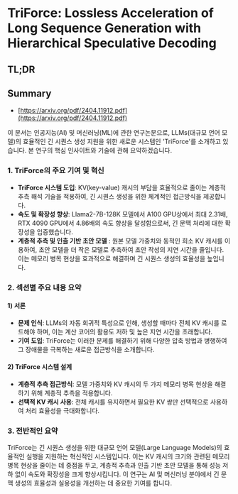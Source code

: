 # TriForce: Lossless Acceleration of Long Sequence Generation with Hierarchical Speculative Decoding
## TL;DR
## Summary
- [https://arxiv.org/pdf/2404.11912.pdf](https://arxiv.org/pdf/2404.11912.pdf)

이 문서는 인공지능(AI) 및 머신러닝(ML)에 관한 연구논문으로, LLMs(대규모 언어 모델)의 효율적인 긴 시퀀스 생성 지원을 위한 새로운 시스템인 'TriForce'를 소개하고 있습니다. 본 연구의 핵심 인사이트와 기술에 관해 요약하겠습니다.

### 1. TriForce의 주요 기여 및 혁신
- **TriForce 시스템 도입**: KV(key-value) 캐시의 부담을 효율적으로 줄이는 계층적 추측 해석 기술을 적용하여, 긴 시퀀스 생성을 위한 체계적인 접근방식을 제공합니다.
- **속도 및 확장성 향상**: Llama2-7B-128K 모델에서 A100 GPU상에서 최대 2.31배, RTX 4090 GPU에서 4.86배의 속도 향상을 달성함으로써, 긴 문맥 처리에 대한 확장성을 입증했습니다.
- **계층적 추측 및 인출 기반 초안 모델** : 원본 모델 가중치와 동적인 희소 KV 캐시를 이용하여, 초안 모델을 더 작은 모델로 추측하여 초안 작성의 지연 시간을 줄입니다. 이는 메모리 병목 현상을 효과적으로 해결하며 긴 시퀀스 생성의 효율성을 높입니다.

### 2. 섹션별 주요 내용 요약

#### 1) 서론
- **문제 인식**: LLMs의 자동 회귀적 특성으로 인해, 생성할 때마다 전체 KV 캐시를 로드해야 하며, 이는 계산 코어의 활용도 저하 및 높은 지연 시간을 초래합니다.
- **기여 도입**: TriForce는 이러한 문제를 해결하기 위해 다양한 압축 방법과 병행하여 그 장애물을 극복하는 새로운 접근방식을 소개합니다.

#### 2) TriForce 시스템 설계
- **계층적 추측 접근방식**: 모델 가중치와 KV 캐시의 두 가지 메모리 병목 현상을 해결하기 위해 계층적 추측을 적용합니다.
- **선택적 KV 캐시 사용**: 전체 캐시를 유지하면서 필요한 KV 쌍만 선택적으로 사용하여 처리 효율성을 극대화합니다.

### 3. 전반적인 요약
TriForce는 긴 시퀀스 생성을 위한 대규모 언어 모델(Large Language Models)의 효율적인 실행을 지원하는 혁신적인 시스템입니다. 이는 KV 캐시의 크기와 관련된 메모리 병목 현상을 줄이는 데 중점을 두고, 계층적 추측과 인출 기반 초안 모델을 통해 성능 저하 없이 속도와 확장성을 크게 향상시킵니다. 이 연구는 AI 및 머신러닝 분야에서 긴 문맥 생성의 효율성과 실용성을 개선하는 데 중요한 기여를 합니다.
